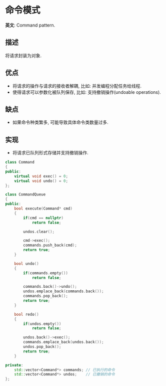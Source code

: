 # 命令模式

**英文**: Command pattern.  

## 描述

将请求封装为对象.

## 优点

- 将请求的操作与请求的接收者解耦, 比如: 并发编程分配任务给线程.
- 使得请求可以参数化被队列保存, 比如: 支持撤销操作(undoable operations).

## 缺点

- 如果命令种类繁多, 可能导致具体命令类数量过多.

## 实现

- 将请求已队列形式存储并支持撤销操作.

```cpp
class Command
{
public:
    virtual void exec() = 0;
    virtual void undo() = 0;
};

class CommandQueue
{
public:
    bool execute(Command* cmd)
    {
        if(cmd == nullptr)
            return false;

        undos.clear();

        cmd->exec();
        commands.push_back(cmd);
        return true;
    }

    bool undo()
    {
        if(commands.empty())
            return false;

        commands.back()->undo();
        undos.emplace_back(commands.back());
        commands.pop_back();
        return true;
    }

    bool redo()
    {
        if(undos.empty())
            return false;

        undos.back()->exec();
        commands.emplace_back(undos.back());
        undos.pop_back();
        return true;
    }

private:
    std::vector<Command*> commands; // 已执行的命令
    std::vector<Command*> undos;    // 已撤销的命令
};
```
